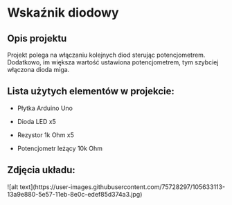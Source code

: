<h1>Wskaźnik diodowy</h1>
<h2>Opis projektu</h2>

Projekt polega na włączaniu kolejnych diod sterując potencjometrem. Dodatkowo, im większa wartość ustawiona potencjometrem, tym szybciej włączona dioda miga.

<h2>Lista użytych elementów w projekcie:</h2>
<ul><li>Płytka Arduino Uno</li></ul>
<ul><li>Dioda LED x5</li></ul>
<ul><li>Rezystor 1k Ohm x5</li></ul>
<ul><li>Potencjometr leżący 10k Ohm</li></ul>

<h2>Zdjęcia układu:</h2>
![alt text](https://user-images.githubusercontent.com/75728297/105633113-13a9e880-5e57-11eb-8e0c-edef85d374a3.jpg)
